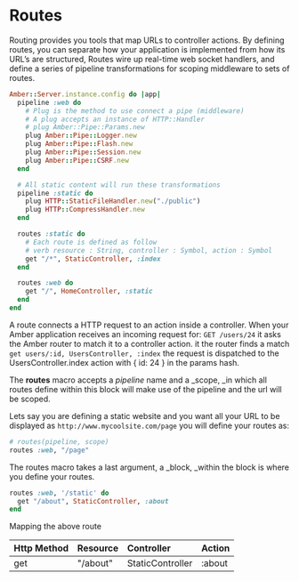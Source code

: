 # Routes

Routing provides you tools that map URLs to controller actions. By defining routes, you can separate how your application is implemented from how its URL’s are structured, Routes wire up real-time web socket handlers, and define a series of pipeline transformations for scoping middleware to sets of routes.

```ruby
Amber::Server.instance.config do |app|
  pipeline :web do
    # Plug is the method to use connect a pipe (middleware)
    # A plug accepts an instance of HTTP::Handler
    # plug Amber::Pipe::Params.new
    plug Amber::Pipe::Logger.new
    plug Amber::Pipe::Flash.new
    plug Amber::Pipe::Session.new
    plug Amber::Pipe::CSRF.new
  end

  # All static content will run these transformations
  pipeline :static do
    plug HTTP::StaticFileHandler.new("./public")
    plug HTTP::CompressHandler.new
  end

  routes :static do
    # Each route is defined as follow
    # verb resource : String, controller : Symbol, action : Symbol
    get "/*", StaticController, :index
  end

  routes :web do
    get "/", HomeController, :static
  end
end
```

A route connects a HTTP request to an action inside a controller. When your Amber application receives an incoming request for:  `GET /users/24` it asks the Amber router to match it to a controller action. it the router finds a match `get users/:id, UsersController, :index` the request is dispatched to the UsersController.index action with { id: 24 } in the params hash.

The **routes** macro accepts a _pipeline_ name and a \_scope, \_in which all routes define within this block will make use of the pipeline and the url will be scoped.

Lets say you are defining a static website and you want all your URL to be displayed as `http://www.mycoolsite.com/page` you will define your routes as:

```ruby
# routes(pipeline, scope)
routes :web, "/page"
```

The routes macro takes a last argument, a \_block, \_within the block is where you define your routes.

```ruby
routes :web, '/static' do
  get "/about", StaticController, :about
end
```

Mapping the above route

| Http Method | Resource | Controller | Action |
| :--- | :--- | :--- | :--- |
| get | "/about" | StaticController | :about |



